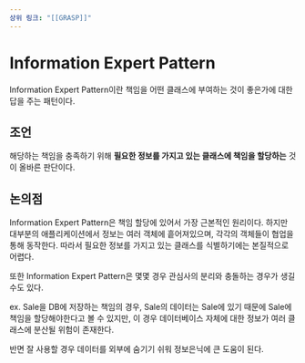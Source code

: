 ```yaml
---
상위 링크: "[[GRASP]]"
---
```

# Information Expert Pattern
Information Expert Pattern이란 책임을 어떤 클래스에 부여하는 것이 좋은가에 대한 답을 주는 패턴이다.

## 조언
해당하는 책임을 충족하기 위해 **필요한 정보를 가지고 있는 클래스에 책임을 할당하는** 것이 올바른 판단이다.

## 논의점
Information Expert Pattern은 책임 할당에 있어서 가장 근본적인 원리이다. 하지만 대부분의 애플리케이션에서 정보는 여러 객체에 흩어져있으며, 각각의 객체들이 협업을 통해 동작한다. 따라서 필요한 정보를 가지고 있는 클래스를 식별하기에는 본질적으로 어렵다.

또한 Information Expert Pattern은 몇몇 경우 관심사의 분리와 충돌하는 경우가 생길 수도 있다.

ex. Sale을 DB에 저장하는 책임의 경우, Sale의 데이터는 Sale에 있기 때문에 Sale에 책임을 할당해야한다고 볼 수 있지만, 이 경우 데이터베이스 자체에 대한 정보가 여러 클래스에 분산될 위험이 존재한다.

반면 잘 사용할 경우 데이터를 외부에 숨기기 쉬워 정보은닉에 큰 도움이 된다.